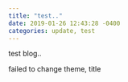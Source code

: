 ```yaml
---
title: "test.."
date: 2019-01-26 12:43:28 -0400
categories: update, test
---
```


test blog..

failed to change theme, title
